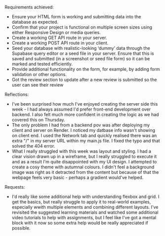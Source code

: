 Requirements achieved:

- Ensure your HTML form is working and submitting data into the database as expected.
- Confirm that your project is functional on multiple screen sizes using either Responsive Design or media queries.
- Create a working GET API route in your server.
- Create a working POST API route in your client.
- Seed your database with realistic-looking ‘dummy’ data through the Supabase query editor or a seed file in your server. Ensure that this is saved and submitted (in a screenshot or seed file form) so it can be marked and tested efficiently.
- Provide additional functionality on the form, for example, by adding form validation or other options.
- Got the review section to update after a new review is submitted so the user can see their review

Reflections:

- I've been surprised how much I've enjoyed creating the server side this week - I had always assumed I'd prefer front-end development over backend. I also felt much more confident in creating the logic as we had covered this on Thursday.
- The only problem I had from a backend pov was after deploying my client and server on Render. I noticed my datbase info wasn't showing on client end. I used the Network tab and quickly realised there was an extra "/" in my server URL within my main.js file. I fixed the typo and that solved the 404 error.
- What I really struggled with this week was layout and styling. I had a clear vision drawn up in a wireframe, but I really struggled to execute it and as a result I'm quite disappointed with my UI design. I attempted to create a cosy theme with autumnal colours. I didn't feel a background image was right as it detracted from the content but because of that the webpage feels very basic - perhaps a gradient would've helped.

Requests:

- I'd really like some additional help with understanding flexbox and grid. I get the basics, but really struggle to apply it to real-world examples, especially wwith multiple elements and combining different layouts. I've revisited the suggested learning materials and watched some additional video tutorials to help with assignments, but I feel like I've got a mental block with it now so some extra help would be really appreciated if possible.
